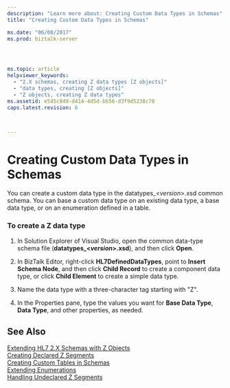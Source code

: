 ```yaml
---
description: "Learn more about: Creating Custom Data Types in Schemas"
title: "Creating Custom Data Types in Schemas"

ms.date: "06/08/2017"
ms.prod: biztalk-server




ms.topic: article
helpviewer_keywords: 
  - "2.X schemas, creating Z data types [Z objects]"
  - "data types, creating [Z objects]"
  - "Z objects, creating Z data types"
ms.assetid: e545c849-d414-4d5d-bb56-d3f9d5238c70
caps.latest.revision: 6



---
```

# Creating Custom Data Types in Schemas
You can create a custom data type in the datatypes_\<*version*\>.xsd common schema. You can base a custom data type on an existing data type, a base data type, or on an enumeration defined in a table.  
  
### To create a Z data type  
  
1.  In Solution Explorer of Visual Studio, open the common data-type schema file (**datatypes_\<*version*\>.xsd**), and then click **Open**.  
  
2.  In BizTalk Editor, right-click **HL7DefinedDataTypes**, point to **Insert Schema Node**, and then click **Child Record** to create a component data type, or click **Child Element** to create a simple data type.  
  
3.  Name the data type with a three-character tag starting with "Z".  
  
4.  In the Properties pane, type the values you want for **Base Data Type**, **Data Type**, and other properties, as needed.  
  
## See Also  
 [Extending HL7 2.X Schemas with Z Objects](../../adapters-and-accelerators/accelerator-hl7/extending-hl7-2-x-schemas-with-z-objects.md)   
 [Creating Declared Z Segments](../../adapters-and-accelerators/accelerator-hl7/creating-declared-z-segments.md)   
 [Creating Custom Tables in Schemas](../../adapters-and-accelerators/accelerator-hl7/creating-custom-tables-in-schemas.md)   
 [Extending Enumerations](../../adapters-and-accelerators/accelerator-hl7/extending-enumerations.md)   
 [Handling Undeclared Z Segments](../../adapters-and-accelerators/accelerator-hl7/handling-undeclared-z-segments.md)
